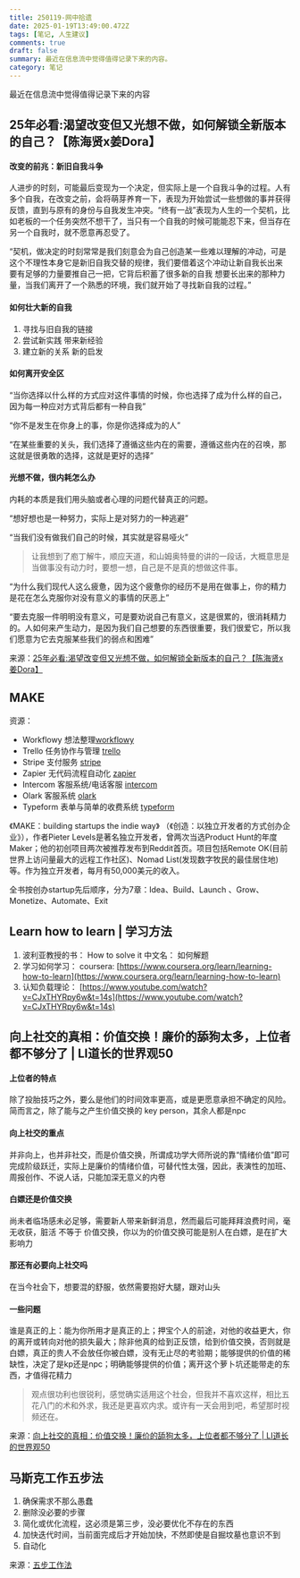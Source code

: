 ```yaml
---
title: 250119-网中拾遗
date: 2025-01-19T13:49:00.472Z
tags: [笔记, 人生建议]
comments: true
draft: false
summary: 最近在信息流中觉得值得记录下来的内容。
category: 笔记
---
```


最近在信息流中觉得值得记录下来的内容

## 25年必看:渴望改变但又光想不做，如何解锁全新版本的自己？【陈海贤x姜Dora】

#### 改变的前兆：新旧自我斗争

人进步的时刻，可能最后变现为一个决定，但实际上是一个自我斗争的过程。人有多个自我，在改变之前，会将萌芽养育一下，表现为开始尝试一些想做的事并获得反馈，直到与原有的身份与自我发生冲突。“终有一战”表现为人生的一个契机，比如老板的一个任务突然不想干了，当只有一个自我的时候可能能忍下来，但当存在另一个自我时，就不愿意再忍受了。

“契机，做决定的时刻常常是我们刻意会为自己创造某一些难以理解的冲动，可是这个不理性本身它是新旧自我交替的规律，我们要借着这个冲动让新自我长出来 要有足够的力量要推自己一把，它背后积蓄了很多新的自我 想要长出来的那种力量，当我们离开了一个熟悉的环境，我们就开始了寻找新自我的过程。”

#### 如何壮大新的自我

1. 寻找与旧自我的链接
2. 尝试新实践 带来新经验
3. 建立新的关系 新的启发

#### 如何离开安全区

“当你选择以什么样的方式应对这件事情的时候，你也选择了成为什么样的自己，因为每一种应对方式背后都有一种自我”

“你不是发生在你身上的事，你是你选择成为的人”

“在某些重要的关头，我们选择了遵循这些内在的需要，遵循这些内在的召唤，那这就是很勇敢的选择，这就是更好的选择”

#### 光想不做，很内耗怎么办

内耗的本质是我们用头脑或者心理的问题代替真正的问题。

“想好想也是一种努力，实际上是对努力的一种逃避”

“当我们没有做我们自己的时候，其实就是容易哑火”

> 让我想到了庖丁解牛，顺应天道，和山姆奥特曼的讲的一段话，大概意思是当做事没有动力时，要想一想，自己是不是真的想做这件事。

“为什么我们现代人这么疲惫，因为这个疲惫你的经历不是用在做事上，你的精力是花在怎么克服你对没有意义的事情的厌恶上”

“要去克服一件明明没有意义，可是要劝说自己有意义，这是很累的，很消耗精力的。人如何来产生动力，是因为我们自己想要的东西很重要，我们很爱它，所以我们愿意为它去克服某些我们的弱点和困难”

来源：[25年必看:渴望改变但又光想不做，如何解锁全新版本的自己？【陈海贤x姜Dora】](https://www.bilibili.com/video/BV1HQw6e7Ewd/?spm_id_from=333.1365.list.card_archive.click&vd_source=50b7fbaac8495676da2c0ff3d4eb7885)

## MAKE

资源：

- Workflowy 想法整理[workflowy](https://workflowy.com)
- Trello 任务协作与管理 [trello](https://trello.com)
- Stripe 支付服务 [stripe](https://stripe.com)
- Zapier 无代码流程自动化 [zapier](https://zapier.com)
- Intercom 客服系统/电话客服 [intercom](https://www.intercom.com)
- Olark 客服系统 [olark](https://www.olark.com)
- Typeform 表单与简单的收费系统 [typeform](https://www.typeform.com)

《MAKE：building startups the indie way》 （《创造：以独立开发者的方式创办企业》），作者Pieter Levels是著名独立开发者，曾两次当选Product Hunt的年度Maker；他的初创项目两次被推荐发布到Reddit首⻚。项目包括Remote OK(目前世界上访问量最大的远程工作社区)、Nomad List(发现数字牧民的最佳居住地)等。作为独立开发者，每月有50,000美元的收入。

全书按创办startup先后顺序，分为7章：Idea、Build、Launch 、Grow、Monetize、Automate、Exit

## Learn how to learn | 学习方法

1. 波利亚教授的书： How to solve it 中文名： 如何解题
2. 学习如何学习： coursera: [https://www.coursera.org/learn/learning-how-to-learn](https://www.coursera.org/learn/learning-how-to-learn)
3. 认知负载理论： [https://www.youtube.com/watch?v=CJxTHYRpy6w&t=14s](https://www.youtube.com/watch?v=CJxTHYRpy6w&t=14s)

## 向上社交的真相：价值交换！廉价的舔狗太多，上位者都不够分了 | LI道长的世界观50

#### 上位者的特点

除了投胎技巧之外，要么是他们的时间效率更高，或是更愿意承担不确定的风险。简而言之，除了能与之产生价值交换的 key person，其余人都是npc

#### 向上社交的重点

并非向上，也并非社交，而是价值交换，所谓成功学大师所说的靠“情绪价值”即可完成阶级跃迁，实际上是廉价的情绪价值，可替代性太强，因此，表演性的加班、周报创作、不说人话，只能加深无意义的内卷

#### 白嫖还是价值交换

尚未者临场感未必足够，需要新人带来新鲜消息，然而最后可能拜拜浪费时间，毫无收获，脏活 不等于 价值交换，你以为的价值交换可能是别人在白嫖，是在扩大影响力

#### 那还有必要向上社交吗

在当今社会下，想要混的舒服，依然需要抱好大腿，跟对山头

#### 一些问题

谁是真正的上：能为你所用才是真正的上；押宝个人的前途，对他的收益更大，你的离开或转向对他的损失最大；除非他真的给到正反馈，给到价值交换，否则就是白嫖，真正的贵人不会放任你被白嫖，没有无止尽的考验期；能够提供的价值的稀缺性，决定了是kp还是npc；明确能够提供的价值；离开这个萝卜坑还能带走的东西，才值得花精力

> 观点很功利也很锐利，感觉确实适用这个社会，但我并不喜欢这样，相比五花八门的术和外求，我还是更喜欢内求。或许有一天会用到吧，希望那时视频还在。

来源：[向上社交的真相：价值交换！廉价的舔狗太多，上位者都不够分了 | LI道长的世界观50](https://www.bilibili.com/video/BV1jk2hYBEAy/?spm_id_from=333.1365.list.card_archive.click&vd_source=50b7fbaac8495676da2c0ff3d4eb7885)

## 马斯克工作五步法

1. 确保需求不那么愚蠢
2. 删除没必要的步骤
3. 简化或优化流程，这必须是第三步，没必要优化不存在的东西
4. 加快迭代时间，当前面完成后才开始加快，不然即使是自掘坟墓也意识不到
5. 自动化

来源：[五步工作法](https://www.xiaohongshu.com/explore/657b1f3f00000000380247dd?xsec_token=ABhFsRZq3bjbRzt-OUnc2vu3Og_qes_vputolJRIOX_9o=&xsec_source=pc_collect)
